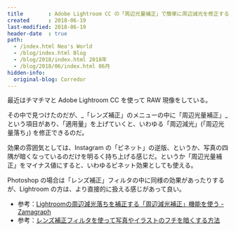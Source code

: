```yaml
---
title        : Adobe Lightroom CC の「周辺光量補正」で簡単に周辺減光を修正する
created      : 2018-06-19
last-modified: 2018-06-19
header-date  : true
path:
  - /index.html Neo's World
  - /blog/index.html Blog
  - /blog/2018/index.html 2018年
  - /blog/2018/06/index.html 06月
hidden-info:
  original-blog: Corredor
---
```


最近はチマチマと Adobe Lightroom CC を使って RAW 現像をしている。

その中で見つけたのだが、_「レンズ補正」のメニューの中に「周辺光量補正」_という項目があり、「適用量」を上げていくと、いわゆる「周辺減光」(「周辺光量落ち」) を修正できるのだ。

効果の雰囲気としては、Instagram の「ビネット」の逆版、というか、写真の四隅が暗くなっているのだけを明るく持ち上げる感じだ。というか「周辺光量補正」をマイナス値にすると、いわゆるビネット効果としても使える。

Photoshop の場合は「レンズ補正」フィルタの中に同様の効果があったりするが、Lightroom の方は、より直接的に扱える感じがあって良い。

- 参考：[Lightroomの周辺減光落ちを補正する「周辺減光補正」機能を使う - Zamagraph](http://zamagraph.hatenablog.com/entry/2017/03/14/200753)
- 参考：[レンズ補正フィルタを使って写真やイラストのフチを暗くする方法](http://retamame.com/lens_dark_four_corners)

